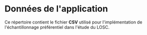 # Données de l'application
Ce répertoire contient le fichier **CSV** utilisé pour l'implémentation de l'échantillonnage préférentiel dans l'étude du LOSC.
